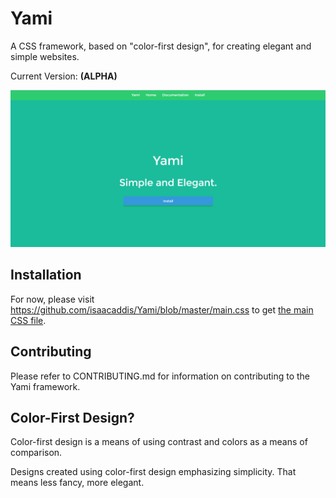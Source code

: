 # Yami

A CSS framework, based on "color-first design", for creating elegant and simple websites.

Current Version: **(ALPHA)**

![Screenshot](https://github.com/isaacaddis/Yami/blob/master/Screenshot.png)


## Installation

For now, please visit https://github.com/isaacaddis/Yami/blob/master/main.css to get [the main CSS file](https://github.com/isaacaddis/Yami/blob/master/main.css).



## Contributing

Please refer to CONTRIBUTING.md for information on contributing to the Yami
framework.

## Color-First Design?

Color-first design is a means of using contrast and colors as a means of
comparison.

Designs created using color-first design emphasizing simplicity. That means less
fancy, more elegant.
